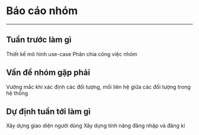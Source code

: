 # Báo cáo nhóm

---

## Tuần trước làm gì
Thiết kế mô hình use-case
Phân chia công việc nhóm

## Vấn đề nhóm gặp phải
Vướng mắc khi xác định các đối tượng, mối liên hệ giữa các đối tượng trong hệ thống

## Dự định tuần tới làm gì
Xây dựng giao diện người dùng
Xây dựng tính năng đăng nhập và đăng kí
